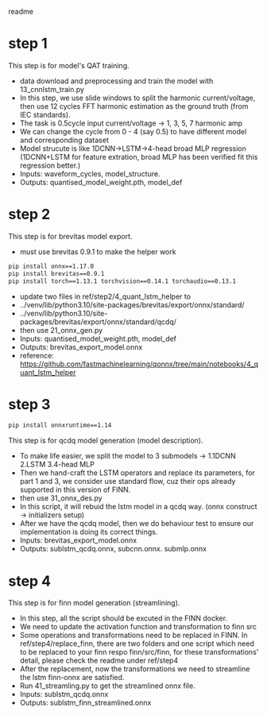 readme
# step 1
This step is for model's QAT training.
- data download and preprocessing and train the model with 13_cnnlstm_train.py
- In this step, we use slide windows to split the harmonic current/voltage, then use 12 cycles FFT harmonic estimation as the ground truth (from IEC standards).
- The task is 0.5cycle input current/voltage -> 1, 3, 5, 7 harmonic amp
- We can change the cycle from 0 - 4 (say 0.5) to have different model and corresponding dataset
- Model strucute is like 1DCNN->LSTM->4-head broad MLP regression (1DCNN+LSTM for feature extration, broad MLP has been verified fit this regression better.)
- Inputs: waveform_cycles, model_structure.
- Outputs: quantised_model_weight.pth, model_def 
# step 2
This step is for brevitas model export.
- must use brevitas 0.9.1 to make the helper work
```bash
pip install onnx==1.17.0
pip install brevitas==0.9.1
pip install torch==1.13.1 torchvision==0.14.1 torchaudio==0.13.1
```
- update two files in ref/step2/4_quant_lstm_helper to
- ../venv/lib/python3.10/site-packages/brevitas/export/onnx/standard/
- ../venv/lib/python3.10/site-packages/brevitas/export/onnx/standard/qcdq/
- then use 21_onnx_gen.py
- Inputs: quantised_model_weight.pth, model_def
- Outputs: brevitas_export_model.onnx 
- reference: https://github.com/fastmachinelearning/qonnx/tree/main/notebooks/4_quant_lstm_helper
# step 3
```bash
pip install onnxruntime==1.14
```
This step is for qcdq model generation (model description).
- To make life easier, we split the model to 3 submodels -> 1.1DCNN 2.LSTM 3.4-head MLP
- Then we hand-craft the LSTM operators and replace its parameters, for part 1 and 3, we consider use standard flow, cuz their ops already supported in this version of FINN.
- then use 31_onnx_des.py
- In this script, it will rebuid the lstm model in a qcdq way. (onnx construct -> initializers setup)
- After we have the qcdq model, then we do behaviour test to ensure our implementation is doing its correct things.
- Inputs: brevitas_export_model.onnx
- Outputs: sublstm_qcdq.onnx, subcnn.onnx. submlp.onnx
# step 4
This step is for finn model generation (streamlining).
- In this step, all the script should be excuted in the FINN docker.
- We need to update the activation function and transformation to finn src
- Some operations and transformations need to be replaced in FINN. In ref/step4/replace_finn, there are two folders and one script which need to be replaced to your finn respo finn/src/finn, for these transformations' detail, please check the readme under ref/step4
- After the replacement, now the transformations we need to streamline the lstm finn-onnx are satisfied.
- Run 41_streamling.py to get the streamlined onnx file.
- Inputs: sublstm_qcdq.onnx
- Outputs: sublstm_finn_streamlined.onnx